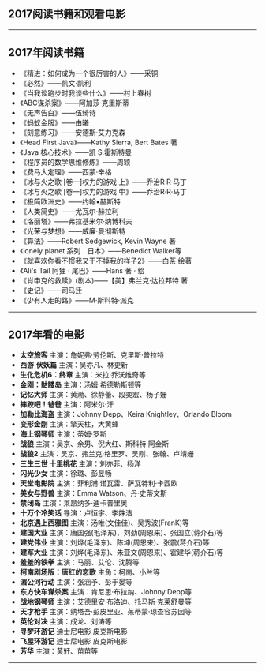 ## 2017阅读书籍和观看电影

-----------

## 2017年阅读书籍

* 《精进：如何成为一个很厉害的人》——采铜
* 《必然》——凯文·凯利
* 《当我谈跑步时我谈些什么》——村上春树
* 《ABC谋杀案》——阿加莎·克里斯蒂
* 《无声告白》——伍绮诗
* 《蚂蚁金服》——由曦
* 《刻意练习》——安德斯·艾力克森
* 《Head First Java》——Kathy Sierra, Bert Bates 著
* 《Java 核心技术》——凯 S.霍斯特曼
* 《程序员的数学思维修炼》——周颖
* 《费马大定理》——西蒙·辛格
* 《冰与火之歌 [卷一]权力的游戏 上》——乔治R·R·马丁
* 《冰与火之歌 [卷一]权力的游戏 中》——乔治R·R·马丁
* 《极简欧洲史》——约翰•赫斯特
* 《人类简史》——尤瓦尔·赫拉利
* 《洛丽塔》——弗拉基米尔·纳博科夫
* 《光荣与梦想》——威廉·曼彻斯特
* 《算法》——Robert Sedgewick, Kevin Wayne 著
* 《lonely planet 系列：日本》——Benedict Walker等
* 《就喜欢你看不惯我又干不掉我的样子2》——白茶 绘著
* 《Ali's Tail 阿狸 · 尾巴》——Hans 著 · 绘
* 《肖申克的救赎》(剧本)——【美】弗兰克·达拉邦特 著
* 《史记》——司马迁
* 《少有人走的路》——M·斯科特·派克

------------------------------

## 2017年看的电影

- **太空旅客**  主演：詹妮弗·劳伦斯、克里斯·普拉特
- **西游·伏妖篇**  主演：吴亦凡、林更新
- **生化危机6：终章**  主演：米拉·乔沃维奇等
- **金刚：骷髅岛**  主演：汤姆·希德勒斯顿等
- **记忆大师**  主演：黄渤、徐静蕾、段奕宏、杨子姗
- **摔跤吧！爸爸**  主演：阿米尔·汗 
- **加勒比海盗**  主演：Johnny Depp、Keira Knightley、Orlando Bloom
- **变形金刚** 主演：擎天柱，大黄蜂
- **海上钢琴师**  主演：蒂姆·罗斯
- **战狼** 主演：吴京、余男、倪大红、斯科特·阿金斯
- **战狼2**  主演：吴京、弗兰克·格里罗、吴刚、张翰、卢靖姗
- **三生三世 十里桃花**  主演：刘亦菲、杨洋
- **闪光少女**  主演：徐璐、彭昱畅
- **天堂电影院**  主演：菲利浦·诺瓦雷、萨瓦特利·卡西欧
- **美女与野兽**  主演：Emma Watson、丹·史蒂文斯
- **禁闭岛**  主演：莱昂纳多·迪卡普里奥
- **十万个冷笑话**  导演：卢恒宇、李姝洁
- **北京遇上西雅图**  主演：汤唯(文佳佳)、吴秀波(FranK)等
- **建国大业**  主演：唐国强(毛泽东)、刘劲(周恩来)、张国立(蒋介石)等
- **建党伟业**  主演：刘烨(毛泽东)、陈坤(周恩来)、张震(蒋介石)等
- **建军大业**  主演：刘烨(毛泽东)、朱亚文(周恩来)、霍建华(蒋介石)等
- **羞羞的铁拳**  主演：马丽、艾伦、沈腾等
- **柯南剧场版：唐红的恋歌**  主角：柯南、小兰等
- **湄公河行动**  主演：张涵予、彭于晏等
- **东方快车谋杀案**  主演：肯尼思·布拉纳、Johnny Depp等
- **战地钢琴师**  主演：艾德里安·布洛迪、托马斯·克莱舒曼等
- **天才枪手**  主演：纳塔吾·彭皮里亚、茱蒂蒙·琼查容苏因等
- **英伦对决**  主演：成龙、刘涛等
- **寻梦环游记**  迪士尼电影 皮克斯电影
- **飞屋环游记**  迪士尼电影 皮克斯电影
- **芳华**  主演：黄轩、苗苗等

-----------------------------

